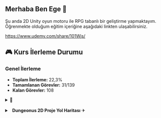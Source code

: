 ## Merhaba Ben Ege  👋

Şu anda 2D Unity oyun motoru ile RPG tabanlı bir geliştirme yapmaktayım. Öğrenmekte olduğum eğitim içeriğine aşağıdaki linkten ulaşabilirsiniz.

https://www.udemy.com/share/101Wjs/

## 🎮 Kurs İlerleme Durumu 

### Genel İlerleme
- **Toplam İlerleme:** 22,3%
- **Tamamlanan Görevler:** 31/139
- **Kalan Görevler:** 108

<details>
<summary>🔽</summary>
### Tasarım

- **Kapsam:** 35%
  - [ ] Oyun Mekanikleri Tasarımı
  - [ ] UI/UX Tasarımı
  - [ ] Oyun Konsepti ve Senaryo
  - [ ] Seviye ve Çevre Tasarımı
  - [ ] Oynanış Testleri ve Dengeleme

### Geliştirme
- **Kapsam:** 45%
  - [ ] Oyun Motoru ve Teknolojileri Kurulumu
  - [ ] Yapay Zeka, Fizik ve Hareketler
  - [ ] 3. parti ve platforma Özgü Entegrasyonlar
  - [ ] Optimizasyon, Performans İyileştirmeleri

### Sanat ve Grafik
- **Kapsam:** 15%
  - [ ] Karakter, Çevre, Araç ve Obje Modellemeleri
  - [ ] Animasyonlar, Dokular 
  - [ ] Kamera ve Görüntüleme
  - [ ] Görsel efektler, partikül ve ışıklandırma
  - [ ] UI/IX Görsel Tasarımları

### Ses ve Müzik
- **Kapsam:** 5%
  - [ ] Arka Plan Müzikleri
  - [ ] Sesli Diyaloglar
  - [ ] Karakter, Etkileşim, Çevre, Arka plan, Olay Sesleri
  - [ ] Ses testi, optimizasyonu ve uyumlulukları

### Test
- **Kapsam:** *%
  - [ ] Oynanış testleri ve hata ayıklama
  - [ ] Platform uyumluluğu testleri
  - [ ] Performans Testleri
  - [ ] Kullanıcı Deneyimi Testleri

</details>
<br>

<details>
<summary>&nbsp <b>Dungeonus 2D Proje Yol Haritası</b> ✈</summary>
  <ul>
<br>
<li> Dungeon Room Editor</li>

<li> Main Game Scene Set-up</li>

<li> Dungeon Room Templates</li>

<li> Dungeon Builder</li>

<li> Initial Player Set Up</li>

<li> Player Movement & Control</li>

<li> Dungeon Doors & Lighting</li>

<li> Object Pooling</li>

<li> Player Weapons & Ammo</li>

<li> Sound Effects</li>

<li> MiniMap</li>

<li> Weapon & Ammo Special Effects</li>

<li> Enemy Setup</li>

<li> Enemy Animations</li>

<li> AStar Pathfinding</li>

<li> Enemy AI Movement</li>

<li> Spawning Enemies</li>

<li> Enemy Weapons & Ammo</li>

<li> Health & Damage</li>

<li> Battling Through Levels</li>

<li> Decorating The Dungeon</li>

<li> Moveable Objects</li>

<li> Enemy Ammo Patterns</li>

<li> Dungeon Chests</li>

<li> Dungeon Overview Map</li>

<li> Game Music</li>

<li> Pause Menu</li>

<li> Main Menu</li>

  </ul> 
</details>
